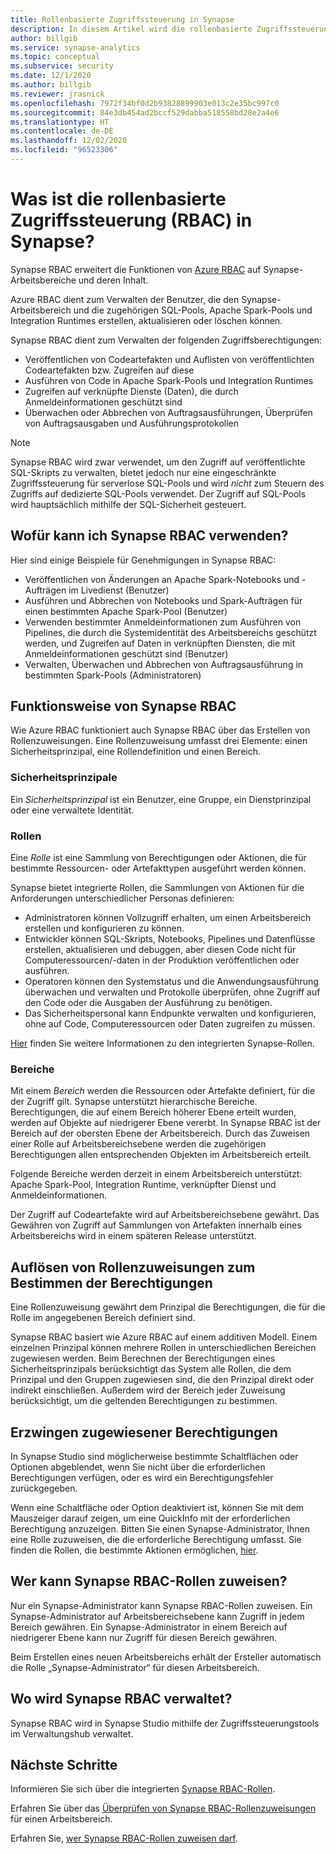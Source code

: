 ```yaml
---
title: Rollenbasierte Zugriffssteuerung in Synapse
description: In diesem Artikel wird die rollenbasierte Zugriffssteuerung in Azure Synapse Analytics erläutert.
author: billgib
ms.service: synapse-analytics
ms.topic: conceptual
ms.subservice: security
ms.date: 12/1/2020
ms.author: billgib
ms.reviewer: jrasnick
ms.openlocfilehash: 7972f34bf0d2b93828899903e013c2e35bc997c0
ms.sourcegitcommit: 84e3db454ad2bccf529dabba518558bd28e2a4e6
ms.translationtype: HT
ms.contentlocale: de-DE
ms.lasthandoff: 12/02/2020
ms.locfileid: "96523306"
---
```

# <a name="what-is-synapse-role-based-access-control-rbac"></a>Was ist die rollenbasierte Zugriffssteuerung (RBAC) in Synapse?

Synapse RBAC erweitert die Funktionen von [Azure RBAC](https://docs.microsoft.com/azure/role-based-access-control/overview) auf Synapse-Arbeitsbereiche und deren Inhalt. 

Azure RBAC dient zum Verwalten der Benutzer, die den Synapse-Arbeitsbereich und die zugehörigen SQL-Pools, Apache Spark-Pools und Integration Runtimes erstellen, aktualisieren oder löschen können.

Synapse RBAC dient zum Verwalten der folgenden Zugriffsberechtigungen:
- Veröffentlichen von Codeartefakten und Auflisten von veröffentlichten Codeartefakten bzw. Zugreifen auf diese 
- Ausführen von Code in Apache Spark-Pools und Integration Runtimes
- Zugreifen auf verknüpfte Dienste (Daten), die durch Anmeldeinformationen geschützt sind 
- Überwachen oder Abbrechen von Auftragsausführungen, Überprüfen von Auftragsausgaben und Ausführungsprotokollen  

>[!Note]
>Synapse RBAC wird zwar verwendet, um den Zugriff auf veröffentlichte SQL-Skripts zu verwalten, bietet jedoch nur eine eingeschränkte Zugriffssteuerung für serverlose SQL-Pools und wird _nicht_ zum Steuern des Zugriffs auf dedizierte SQL-Pools verwendet.  Der Zugriff auf SQL-Pools wird hauptsächlich mithilfe der SQL-Sicherheit gesteuert.

## <a name="what-can-i-do-with-synapse-rbac"></a>Wofür kann ich Synapse RBAC verwenden?

Hier sind einige Beispiele für Genehmigungen in Synapse RBAC:
  - Veröffentlichen von Änderungen an Apache Spark-Notebooks und -Aufträgen im Livedienst (Benutzer)
  - Ausführen und Abbrechen von Notebooks und Spark-Aufträgen für einen bestimmten Apache Spark-Pool (Benutzer)
  - Verwenden bestimmter Anmeldeinformationen zum Ausführen von Pipelines, die durch die Systemidentität des Arbeitsbereichs geschützt werden, und Zugreifen auf Daten in verknüpften Diensten, die mit Anmeldeinformationen geschützt sind (Benutzer) 
  - Verwalten, Überwachen und Abbrechen von Auftragsausführung in bestimmten Spark-Pools (Administratoren)    

## <a name="how-synapse-rbac-works"></a>Funktionsweise von Synapse RBAC
Wie Azure RBAC funktioniert auch Synapse RBAC über das Erstellen von Rollenzuweisungen. Eine Rollenzuweisung umfasst drei Elemente: einen Sicherheitsprinzipal, eine Rollendefinition und einen Bereich.  

### <a name="security-principals"></a>Sicherheitsprinzipale

Ein _Sicherheitsprinzipal_ ist ein Benutzer, eine Gruppe, ein Dienstprinzipal oder eine verwaltete Identität.

### <a name="roles"></a>Rollen
 
Eine _Rolle_ ist eine Sammlung von Berechtigungen oder Aktionen, die für bestimmte Ressourcen- oder Artefakttypen ausgeführt werden können.

Synapse bietet integrierte Rollen, die Sammlungen von Aktionen für die Anforderungen unterschiedlicher Personas definieren:
- Administratoren können Vollzugriff erhalten, um einen Arbeitsbereich erstellen und konfigurieren zu können. 
- Entwickler können SQL-Skripts, Notebooks, Pipelines und Datenflüsse erstellen, aktualisieren und debuggen, aber diesen Code nicht für Computeressourcen/-daten in der Produktion veröffentlichen oder ausführen.
- Operatoren können den Systemstatus und die Anwendungsausführung überwachen und verwalten und Protokolle überprüfen, ohne Zugriff auf den Code oder die Ausgaben der Ausführung zu benötigen.
- Das Sicherheitspersonal kann Endpunkte verwalten und konfigurieren, ohne auf Code, Computeressourcen oder Daten zugreifen zu müssen.

[Hier](./synapse-workspace-synapse-rbac-roles.md) finden Sie weitere Informationen zu den integrierten Synapse-Rollen. 

### <a name="scopes"></a>Bereiche

Mit einem _Bereich_ werden die Ressourcen oder Artefakte definiert, für die der Zugriff gilt.  Synapse unterstützt hierarchische Bereiche.  Berechtigungen, die auf einem Bereich höherer Ebene erteilt wurden, werden auf Objekte auf niedrigerer Ebene vererbt.  In Synapse RBAC ist der Bereich auf der obersten Ebene der Arbeitsbereich.  Durch das Zuweisen einer Rolle auf Arbeitsbereichsebene werden die zugehörigen Berechtigungen allen entsprechenden Objekten im Arbeitsbereich erteilt.  

Folgende Bereiche werden derzeit in einem Arbeitsbereich unterstützt: Apache Spark-Pool, Integration Runtime, verknüpfter Dienst und Anmeldeinformationen. 

Der Zugriff auf Codeartefakte wird auf Arbeitsbereichsebene gewährt.  Das Gewähren von Zugriff auf Sammlungen von Artefakten innerhalb eines Arbeitsbereichs wird in einem späteren Release unterstützt.

## <a name="resolving-role-assignments-to-determine-permissions"></a>Auflösen von Rollenzuweisungen zum Bestimmen der Berechtigungen

Eine Rollenzuweisung gewährt dem Prinzipal die Berechtigungen, die für die Rolle im angegebenen Bereich definiert sind.

Synapse RBAC basiert wie Azure RBAC auf einem additiven Modell. Einem einzelnen Prinzipal können mehrere Rollen in unterschiedlichen Bereichen zugewiesen werden. Beim Berechnen der Berechtigungen eines Sicherheitsprinzipals berücksichtigt das System alle Rollen, die dem Prinzipal und den Gruppen zugewiesen sind, die den Prinzipal direkt oder indirekt einschließen.  Außerdem wird der Bereich jeder Zuweisung berücksichtigt, um die geltenden Berechtigungen zu bestimmen.  

## <a name="enforcing-assigned-permissions"></a>Erzwingen zugewiesener Berechtigungen

In Synapse Studio sind möglicherweise bestimmte Schaltflächen oder Optionen abgeblendet, wenn Sie nicht über die erforderlichen Berechtigungen verfügen, oder es wird ein Berechtigungsfehler zurückgegeben. 

Wenn eine Schaltfläche oder Option deaktiviert ist, können Sie mit dem Mauszeiger darauf zeigen, um eine QuickInfo mit der erforderlichen Berechtigung anzuzeigen.  Bitten Sie einen Synapse-Administrator, Ihnen eine Rolle zuzuweisen, die die erforderliche Berechtigung umfasst. Sie finden die Rollen, die bestimmte Aktionen ermöglichen, [hier](./synapse-workspace-synapse-rbac-roles.md).

## <a name="who-can-assign-synapse-rbac-roles"></a>Wer kann Synapse RBAC-Rollen zuweisen?

Nur ein Synapse-Administrator kann Synapse RBAC-Rollen zuweisen.  Ein Synapse-Administrator auf Arbeitsbereichsebene kann Zugriff in jedem Bereich gewähren.  Ein Synapse-Administrator in einem Bereich auf niedrigerer Ebene kann nur Zugriff für diesen Bereich gewähren. 

Beim Erstellen eines neuen Arbeitsbereichs erhält der Ersteller automatisch die Rolle „Synapse-Administrator“ für diesen Arbeitsbereich.   

## <a name="where-do-i-manage-synapse-rbac"></a>Wo wird Synapse RBAC verwaltet?

Synapse RBAC wird in Synapse Studio mithilfe der Zugriffssteuerungstools im Verwaltungshub verwaltet. 

## <a name="next-steps"></a>Nächste Schritte

Informieren Sie sich über die integrierten [Synapse RBAC-Rollen](./synapse-workspace-synapse-rbac-roles.md).

Erfahren Sie über das [Überprüfen von Synapse RBAC-Rollenzuweisungen](./how-to-review-synapse-rbac-role-assignments.md) für einen Arbeitsbereich.

Erfahren Sie, [wer Synapse RBAC-Rollen zuweisen darf](./how-to-manage-synapse-rbac-role-assignments.md).